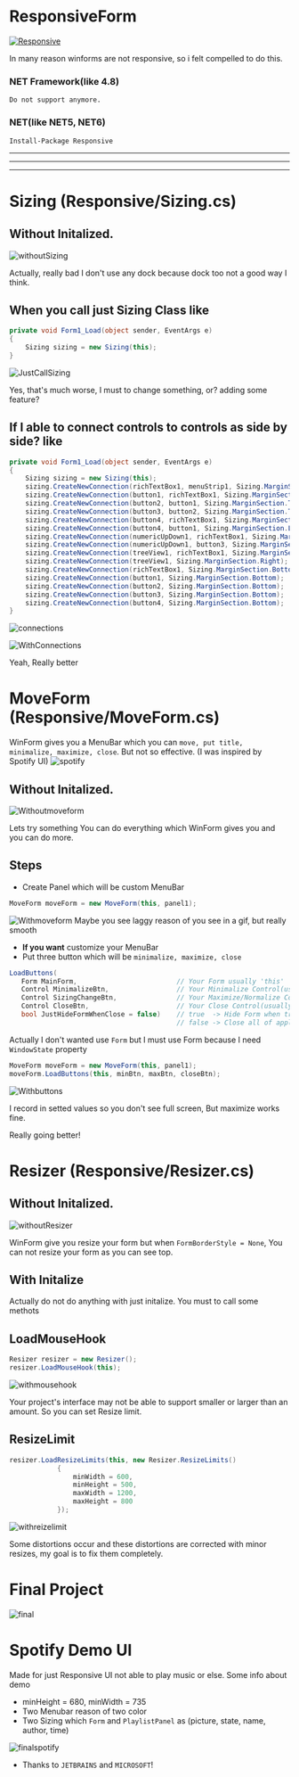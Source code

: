 # ResponsiveForm
[![Responsive](https://img.shields.io/nuget/v/Responsive?style=flat-square)](https://www.nuget.org/packages/Responsive/)

In many reason winforms are not responsive, so i felt compelled to do this.

### NET Framework(like 4.8)

```Do not support anymore.```

### NET(like NET5, NET6)

```Install-Package Responsive```

---
---
---

# Sizing (Responsive/Sizing.cs)

## Without Initalized.

![withoutSizing](https://user-images.githubusercontent.com/77299279/211275690-49898961-a110-4300-b15f-efb024cc7004.gif)

Actually, really bad
I don't use any dock because dock too not a good way I think.

## When you call just Sizing Class like
```cs
private void Form1_Load(object sender, EventArgs e)
{
    Sizing sizing = new Sizing(this);
}
```

![JustCallSizing](https://user-images.githubusercontent.com/77299279/211275746-1a0bc2a6-fcdd-433c-88ba-6ce3ea0b3c35.gif)

Yes, that's much worse, I must to change something,
or? adding some feature?

## If I able to connect controls to controls as side by side? like
```cs
private void Form1_Load(object sender, EventArgs e)
{
    Sizing sizing = new Sizing(this);
    sizing.CreateNewConnection(richTextBox1, menuStrip1, Sizing.MarginSection.Top);
    sizing.CreateNewConnection(button1, richTextBox1, Sizing.MarginSection.Top);
    sizing.CreateNewConnection(button2, button1, Sizing.MarginSection.Top);
    sizing.CreateNewConnection(button3, button2, Sizing.MarginSection.Top);
    sizing.CreateNewConnection(button4, richTextBox1, Sizing.MarginSection.Top);
    sizing.CreateNewConnection(button4, button1, Sizing.MarginSection.Left);
    sizing.CreateNewConnection(numericUpDown1, richTextBox1, Sizing.MarginSection.Top);
    sizing.CreateNewConnection(numericUpDown1, button3, Sizing.MarginSection.Left);
    sizing.CreateNewConnection(treeView1, richTextBox1, Sizing.MarginSection.Left);
    sizing.CreateNewConnection(treeView1, Sizing.MarginSection.Right);
    sizing.CreateNewConnection(richTextBox1, Sizing.MarginSection.Bottom);
    sizing.CreateNewConnection(button1, Sizing.MarginSection.Bottom);
    sizing.CreateNewConnection(button2, Sizing.MarginSection.Bottom);
    sizing.CreateNewConnection(button3, Sizing.MarginSection.Bottom);
    sizing.CreateNewConnection(button4, Sizing.MarginSection.Bottom);
}
 ```

![connections](https://user-images.githubusercontent.com/77299279/211275798-4bb9d297-b29c-4284-aa20-0f82d8307674.png)

![WithConnections](https://user-images.githubusercontent.com/77299279/211275846-d889b205-3dbf-4a06-91c2-3945df87c377.gif)

Yeah, Really better

# MoveForm (Responsive/MoveForm.cs)

WinForm gives you a MenuBar which you can `move, put title, minimalize, maximize, close`.
But not so effective.
(I was inspired by Spotify UI)
![spotify](https://user-images.githubusercontent.com/77299279/211364584-311e3831-e08e-4a2f-b55a-84c4b6b7f82d.png)

## Without Initalized.

![Withoutmoveform](https://user-images.githubusercontent.com/77299279/211368466-dd160200-1dcb-4ad2-aeb5-8489ae529564.gif)

Lets try something
You can do everything which WinForm gives you
and you can do more.

## Steps
 - Create Panel which will be custom MenuBar

```cs
MoveForm moveForm = new MoveForm(this, panel1);
 ```
![Withmoveform](https://user-images.githubusercontent.com/77299279/211370003-8e37e6d3-bb74-4a59-b3c3-ef3ded580bd4.gif)
Maybe you see laggy reason of you see in a gif, but really smooth

 - **If you want** customize your MenuBar
 - Put three button which will be `minimalize, maximize, close` 
 
 ```cs
 LoadButtons(
    Form MainForm,                         // Your Form usually 'this'
    Control MinimalizeBtn,                 // Your Minimalize Control(usually Button)
    Control SizingChangeBtn,               // Your Maximize/Normalize Control(usually Button)
    Control CloseBtn,                      // Your Close Control(usually Button)
    bool JustHideFormWhenClose = false)    // true  -> Hide Form when tried Close
                                           // false -> Close all of application
 ```
Actually I don't wanted use `Form` but I must use Form because I need `WindowState` property
```cs
MoveForm moveForm = new MoveForm(this, panel1);
moveForm.LoadButtons(this, minBtn, maxBtn, closeBtn);
 ```
![Withbuttons](https://user-images.githubusercontent.com/77299279/211490430-72fb97f2-b93c-430e-9894-f58398a55f09.gif)

I record in setted values so you don't see full screen, But maximize works fine.

Really going better!

# Resizer (Responsive/Resizer.cs)

## Without Initalized.

![withoutResizer](https://user-images.githubusercontent.com/77299279/211490742-ff35a918-b830-4444-8e60-99c10d70a3f6.gif)

WinForm give you resize your form but when `FormBorderStyle = None`, You can not resize your form as you can see top.

## With Initalize

Actually do not do anything with just initalize.
You must to call some methots

## LoadMouseHook

```cs
Resizer resizer = new Resizer();
resizer.LoadMouseHook(this);
 ```

![withmousehook](https://user-images.githubusercontent.com/77299279/211505617-08118124-d26b-409b-b7e7-90ffe135a7fb.gif)

Your project's interface may not be able to support smaller or larger than an amount. So you can set Resize limit.

## ResizeLimit

```cs
resizer.LoadResizeLimits(this, new Resizer.ResizeLimits()
            {
                minWidth = 600,
                minHeight = 500,
                maxWidth = 1200,
                maxHeight = 800
            });
 ```

![withreizelimit](https://user-images.githubusercontent.com/77299279/211505638-d6faf916-449e-4710-ae0e-f35ddbbfa2d1.gif)

Some distortions occur and these distortions are corrected with minor resizes, my goal is to fix them completely.


# Final Project

![final](https://user-images.githubusercontent.com/77299279/211506900-f64ce7bb-f489-4622-9d88-00c71ff59e1f.gif)

# Spotify Demo UI

Made for just Responsive UI not able to play music or else.
Some info about demo
 -  minHeight = 680,
    minWidth = 735
 - Two Menubar reason of two color
 - Two Sizing which `Form` and `PlaylistPanel` as (picture, state, name, author, time)

![finalspotify](https://user-images.githubusercontent.com/77299279/211758455-5dd65520-1d17-4a5e-9b7e-8d8614c72f9b.gif)

- Thanks to `JETBRAINS` and `MICROSOFT`!
